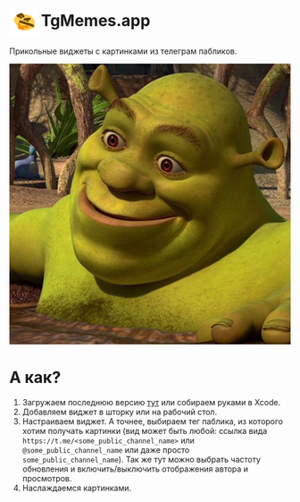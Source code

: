 <h1><img src="TgMemes/Assets.xcassets/AppIcon.appiconset/AppIcon-128.png" align="center" width=50 height=50 /> TgMemes.app</h1>

Прикольные виджеты с картинками из телеграм пабликов.

![](MemesWidget/Assets.xcassets/MemePlaceholder.imageset/meme_placeholder.jpeg)

# А как?

1. Загружаем последнюю версию [тут](https://github.com/MihailPreis/TgMemes/releases/latest) или cобираем руками в Xcode.
2. Добавляем виджет в шторку или на рабочий стол.
3. Настраиваем виджет. А точнее, выбираем тег паблика, из которого хотим получать картинки (вид может быть любой: ссылка вида `https://t.me/<some_public_channel_name>` или `@some_public_channel_name` или даже просто `some_public_channel_name`). Так же тут можно выбрать частоту обновления и включить/выключить отображения автора и просмотров.
4. Наслаждаемся картинками.
